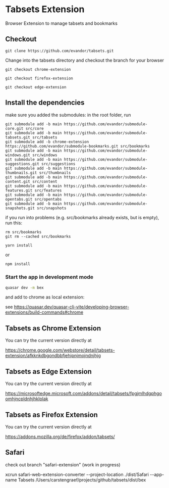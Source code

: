 # Tabsets Extension

Browser Extension to manage tabsets and bookmarks

## Checkout

```
git clone https://github.com/evandor/tabsets.git
```

Change into the tabsets directory and checkout the branch for your browser

```
git checkout chrome-extension
```
```
git checkout firefox-extension
```
```
git checkout edge-extension
```

## Install the dependencies

make sure you added the submodules: in the root folder, run

```
git submodule add -b main https://github.com/evandor/submodule-core.git src/core
git submodule add -b main https://github.com/evandor/submodule-tabsets.git src/tabsets
git submodule add -b chrome-extension https://github.com/evandor/submodule-bookmarks.git src/bookmarks
git submodule add -b main https://github.com/evandor/submodule-windows.git src/windows
git submodule add -b main https://github.com/evandor/submodule-suggestions.git src/suggestions
git submodule add -b main https://github.com/evandor/submodule-thumbnails.git src/thumbnails
git submodule add -b main https://github.com/evandor/submodule-content.git src/content
git submodule add -b main https://github.com/evandor/submodule-features.git src/features
git submodule add -b main https://github.com/evandor/submodule-opentabs.git src/opentabs
git submodule add -b main https://github.com/evandor/submodule-snapshots.git src/snapshots
```

if you run into problems (e.g. src/bookmarks already exists, but is empty), run this:

```
rm src/bookmarks
git rm --cached src/bookmarks
```


```bash
yarn install
```
or
```bash
npm install
```

### Start the app in development mode
```bash
quasar dev -m bex
```

and add to chrome as local extension:

see https://quasar.dev/quasar-cli-vite/developing-browser-extensions/build-commands#chrome

## Tabsets as Chrome Extension

You can try the current version directly at

https://chrome.google.com/webstore/detail/tabsets-extension/afkknkdbgondbbfjehipnjmojndnjhjg

## Tabsets as Edge Extension

You can try the current version directly at

https://microsoftedge.microsoft.com/addons/detail/tabsets/fpgjmlhdgphgoomhjncpldnhjhklplak

## Tabsets as Firefox Extension

You can try the current version directly at

https://addons.mozilla.org/de/firefox/addon/tabsets/

## Safari

check out branch "safari-extension" (work in progress)

xcrun safari-web-extension-converter --project-location ./dist/Safari --app-name Tabsets /Users/carstengraef/projects/github/tabsets/dist/bex
